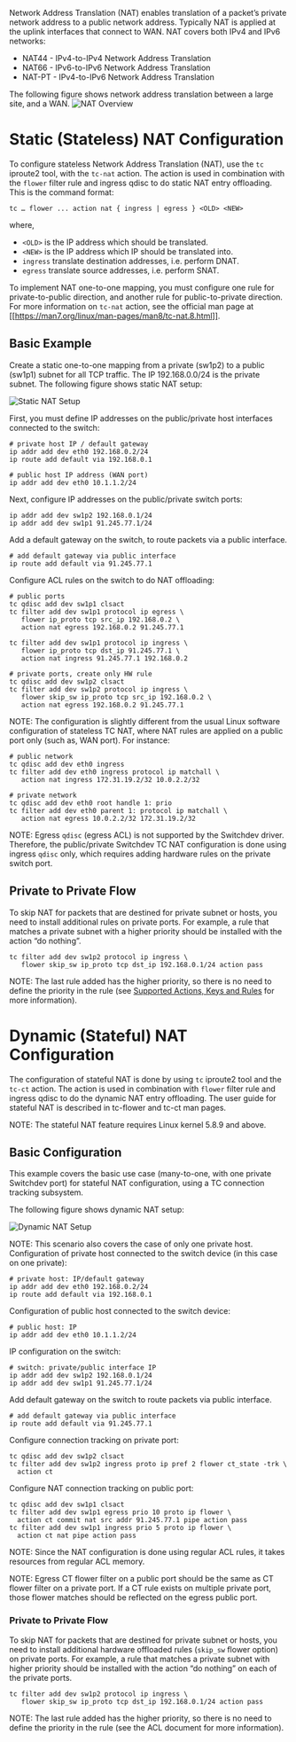 Network Address Translation (NAT) enables translation of a packet’s private network address to a public network address. Typically NAT is applied at the uplink interfaces that connect to WAN.
NAT covers both IPv4 and IPv6 networks:
* NAT44 - IPv4-to-IPv4 Network Address Translation
* NAT66 - IPv6-to-IPv6 Network Address Translation
* NAT-PT - IPv4-to-IPv6 Network Address Translation

The following figure shows network address translation between a large site, and a WAN.
![NAT Overview](images/nat_overview.png)


# Static (Stateless) NAT Configuration

To configure stateless Network Address Translation (NAT), use the `tc` iproute2 tool, with the `tc-nat` action. The action is used in combination with the `flower` filter rule and ingress qdisc to do static NAT entry offloading.
This is the command format: 
```
tc … flower ... action nat { ingress | egress } <OLD> <NEW> 
```
where, 
* `<OLD>`   is the IP address which should be translated. 
* `<NEW>`         is the IP address which IP should be translated into. 
* `ingress`         translate destination addresses, i.e. perform DNAT. 
* `egress`         translate source addresses, i.e. perform SNAT. 

To implement NAT one-to-one mapping, you must configure one rule for private-to-public direction, and another rule for public-to-private direction. For more information on `tc-nat` action, see the official man page at [[https://man7.org/linux/man-pages/man8/tc-nat.8.html]]. 

## Basic Example 
Create a static one-to-one mapping from a private (sw1p2) to a public (sw1p1) subnet for all TCP traffic.  The IP 192.168.0.0/24 is the private subnet. 
The following figure shows static NAT setup: 

![Static NAT Setup](images/static_nat_setup.png)

First, you must define IP addresses on the public/private host interfaces connected to the switch: 
```
# private host IP / default gateway 
ip addr add dev eth0 192.168.0.2/24 
ip route add default via 192.168.0.1 

# public host IP address (WAN port) 
ip addr add dev eth0 10.1.1.2/24 
```
Next, configure IP addresses on the public/private switch ports: 

```
ip addr add dev sw1p2 192.168.0.1/24 
ip addr add dev sw1p1 91.245.77.1/24 
```
Add a default gateway on the switch, to route packets via a public interface. 

```
# add default gateway via public interface 
ip route add default via 91.245.77.1 
```
Configure ACL rules on the switch to do NAT offloading: 

```
# public ports  
tc qdisc add dev sw1p1 clsact 
tc filter add dev sw1p1 protocol ip egress \ 
   flower ip_proto tcp src_ip 192.168.0.2 \ 
   action nat egress 192.168.0.2 91.245.77.1 

tc filter add dev sw1p1 protocol ip ingress \ 
   flower ip_proto tcp dst_ip 91.245.77.1 \ 
   action nat ingress 91.245.77.1 192.168.0.2 

# private ports, create only HW rule 
tc qdisc add dev sw1p2 clsact 
tc filter add dev sw1p2 protocol ip ingress \ 
   flower skip_sw ip_proto tcp src_ip 192.168.0.2 \ 
   action nat egress 192.168.0.2 91.245.77.1 
```
NOTE: The configuration is slightly different from the usual Linux software configuration of stateless TC NAT, where NAT rules are applied on a public port only (such as, WAN port). For instance: 
```
# public network 
tc qdisc add dev eth0 ingress 
tc filter add dev eth0 ingress protocol ip matchall \ 
   action nat ingress 172.31.19.2/32 10.0.2.2/32 
 
# private network 
tc qdisc add dev eth0 root handle 1: prio 
tc filter add dev eth0 parent 1: protocol ip matchall \ 
   action nat egress 10.0.2.2/32 172.31.19.2/32 
```
NOTE: Egress `qdisc` (egress ACL) is not supported by the Switchdev driver. Therefore, the public/private Switchdev TC NAT configuration is done using ingress `qdisc` only, which requires adding hardware rules on the private switch port.

## Private to Private Flow
To skip NAT for packets that are destined for private subnet or hosts, you need to install additional rules on private ports. For example, a rule that matches a private subnet with a higher priority should be installed with the action “do nothing”. 

```
tc filter add dev sw1p2 protocol ip ingress \ 
   flower skip_sw ip_proto tcp dst_ip 192.168.0.1/24 action pass 
```
NOTE: The last rule added has the higher priority, so there is no need to define the priority in the rule (see [Supported Actions, Keys and Rules](supported-actions,-keys-and-rules) for more information).

# Dynamic (Stateful) NAT Configuration
The configuration of stateful NAT is done by using `tc` iproute2 tool and the `tc-ct` action. The action is used in combination with `flower` filter rule and ingress qdisc to do the dynamic NAT entry offloading. The user guide for stateful NAT is described in tc-flower and tc-ct man pages. 

NOTE: The stateful NAT feature requires Linux kernel 5.8.9 and above. 

## Basic Configuration 
This example covers the basic use case (many-to-one, with one private Switchdev port) for stateful NAT configuration, using a TC connection tracking subsystem. 

The following figure shows dynamic NAT setup: 

![Dynamic NAT Setup](images/dynamic_nat_setup.png)

NOTE: This scenario also covers the case of only one private host. 
Configuration of private host connected to the switch device (in this case on one private): 
```
# private host: IP/default gateway 
ip addr add dev eth0 192.168.0.2/24 
ip route add default via 192.168.0.1 
```
Configuration of public host connected to the switch device: 

```
# public host: IP 
ip addr add dev eth0 10.1.1.2/24 
```
IP configuration on the switch: 

```
# switch: private/public interface IP 
ip addr add dev sw1p2 192.168.0.1/24 
ip addr add dev sw1p1 91.245.77.1/24 
```
Add default gateway on the switch to route packets via public interface. 
```
# add default gateway via public interface 
ip route add default via 91.245.77.1 
```
Configure connection tracking on private port: 
```
tc qdisc add dev sw1p2 clsact 
tc filter add dev sw1p2 ingress proto ip pref 2 flower ct_state -trk \ 
  action ct 
```
Configure NAT connection tracking on public port: 
```
tc qdisc add dev sw1p1 clsact 
tc filter add dev sw1p1 egress prio 10 proto ip flower \ 
  action ct commit nat src addr 91.245.77.1 pipe action pass 
tc filter add dev sw1p1 ingress prio 5 proto ip flower \ 
  action ct nat pipe action pass 
```
NOTE: Since the NAT configuration is done using regular ACL rules, it takes resources from regular ACL memory. 

NOTE: Egress CT flower filter on a public port should be the same as CT flower filter on a private port. If a CT rule exists on multiple private port, those flower matches should be reflected on the egress public port. 

### Private to Private Flow 

To skip NAT for packets that are destined for private subnet or hosts, you need to install additional hardware offloaded rules (`skip_sw` flower option) on private ports. For example, a rule that matches a private subnet with higher priority should be installed with the action “do nothing” on each of the private ports. 
```
tc filter add dev sw1p2 protocol ip ingress \ 
   flower skip_sw ip_proto tcp dst_ip 192.168.0.1/24 action pass 
```
NOTE: The last rule added has the higher priority, so there is no need to define the priority in the rule (see the ACL document for more information).  
